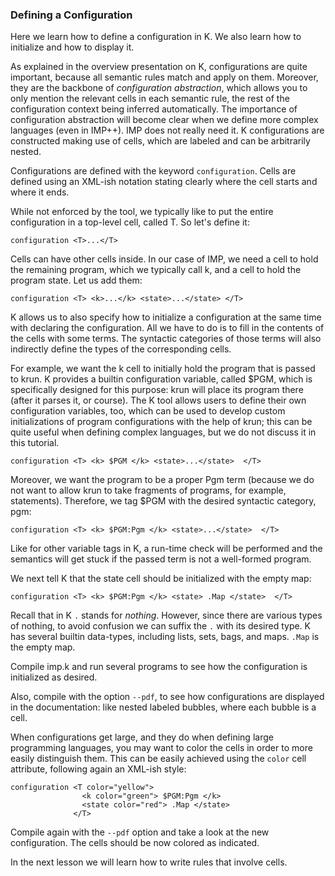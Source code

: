 <!-- Copyright (C) 2010-2014 K Team. All Rights Reserved. -->

### Defining a Configuration

Here we learn how to define a configuration in K.  We also learn how to
initialize and how to display it.

As explained in the overview presentation on K, configurations are quite
important, because all semantic rules match and apply on them.
Moreover, they are the backbone of *configuration abstraction*, which allows
you to only mention the relevant cells in each semantic rule, the rest of
the configuration context being inferred automatically.  The importance of
configuration abstraction will become clear when we define more complex
languages (even in IMP++).  IMP does not really need it.  K configurations
are constructed making use of cells, which are labeled and can be arbitrarily
nested.

Configurations are defined with the keyword `configuration`.  Cells are
defined using an XML-ish notation stating clearly where the cell starts
and where it ends.

While not enforced by the tool, we typically like to put the entire
configuration in a top-level cell, called T.  So let's define it:

    configuration <T>...</T>

Cells can have other cells inside.  In our case of IMP, we need a cell to
hold the remaining program, which we typically call k, and a cell to hold
the program state.  Let us add them:

    configuration <T> <k>...</k> <state>...</state> </T>

K allows us to also specify how to initialize a configuration at the same
time with declaring the configuration.  All we have to do is to fill in
the contents of the cells with some terms.  The syntactic categories of
those terms will also indirectly define the types of the corresponding
cells.

For example, we want the k cell to initially hold the program that is passed
to krun.  K provides a builtin configuration variable, called $PGM, which is
specifically designed for this purpose: krun will place its program there
(after it parses it, or course).  The K tool allows users to define their own
configuration variables, too, which can be used to develop custom
initializations of program configurations with the help of krun; this can be
quite useful when defining complex languages, but we do not discuss it in
this tutorial.

    configuration <T> <k> $PGM </k> <state>...</state>  </T>

Moreover, we want the program to be a proper Pgm term (because we do not
want to allow krun to take fragments of programs, for example, statements).
Therefore, we tag $PGM with the desired syntactic category, pgm:

    configuration <T> <k> $PGM:Pgm </k> <state>...</state>  </T>

Like for other variable tags in K, a run-time check will be performed and the
semantics will get stuck if the passed term is not a well-formed program.

We next tell K that the state cell should be initialized with the empty map:

    configuration <T> <k> $PGM:Pgm </k> <state> .Map </state>  </T>

Recall that in K `.` stands for *nothing*.  However, since there are various
types of nothing, to avoid confusion we can suffix the `.` with its desired
type.  K has several builtin data-types, including lists, sets, bags, and
maps.  `.Map` is the empty map.

Compile imp.k and run several programs to see how the configuration is
initialized as desired.

Also, compile with the option `--pdf`, to see how configurations are displayed
in the documentation: like nested labeled bubbles, where each bubble is a cell.

When configurations get large, and they do when defining large programming
languages, you may want to color the cells in order to more easily distinguish
them.  This can be easily achieved using the `color` cell attribute, following
again an XML-ish style:

    configuration <T color="yellow">
                    <k color="green"> $PGM:Pgm </k>
                    <state color="red"> .Map </state>
                  </T>

Compile again with the `--pdf` option and take a look at the new configuration.
The cells should be now colored as indicated.

In the next lesson we will learn how to write rules that involve cells.
